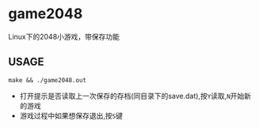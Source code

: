 # game2048
Linux下的2048小游戏，带保存功能

## USAGE
```
make && ./game2048.out
```

- 打开提示是否读取上一次保存的存档(同目录下的save.dat),按`Y`读取,`N`开始新的游戏
- 游戏过程中如果想保存退出,按`S`键
